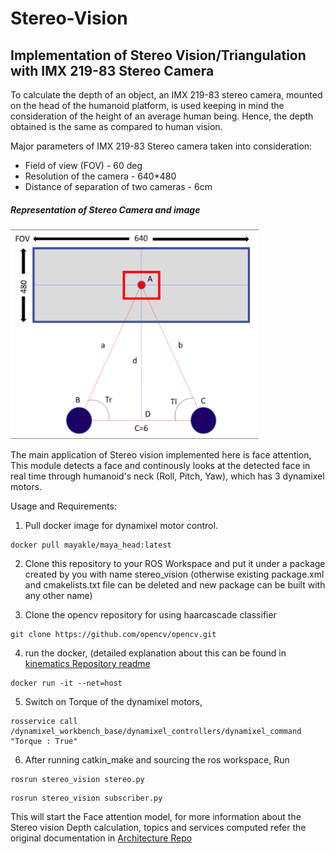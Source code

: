 # Stereo-Vision

## Implementation of Stereo Vision/Triangulation with IMX 219-83 Stereo Camera

To calculate the depth of an object, an IMX 219-83 stereo camera, mounted on the head of the humanoid platform, is used keeping in mind the consideration of the height of an average human being. Hence, the depth obtained is the same as compared to human vision.

Major parameters of  IMX 219-83 Stereo camera taken into consideration:
* Field of view (FOV) - 60 deg
* Resolution of the camera - 640*480
* Distance of separation of two cameras  - 6cm

##### Representation of Stereo Camera and image

![img](https://github.com/MAYA-1-0/Stereo-Vision/blob/main/images/Screenshot%20from%202022-02-27%2021-45-11.png)


The main application of Stereo vision implemented here is face attention,
This module detects a face and continously looks at the detected face in real time through humanoid's neck (Roll, Pitch, Yaw), which has 3 dynamixel motors.

Usage and Requirements:

1. Pull docker image for dynamixel motor control.
```
docker pull mayakle/maya_head:latest
```

2. Clone this repository to your ROS Workspace and put it under a package created by you with name stereo_vision (otherwise existing package.xml and cmakelists.txt file can be deleted and new package can be built with any other name)

3. Clone the opencv repository for using haarcascade classifier
```
git clone https://github.com/opencv/opencv.git
```

4. run the docker, (detailed explanation about this can be found in [kinematics Repository readme](https://github.com/MAYA-1-0/KInematics_And_Odometry/blob/main/README.md)
```
docker run -it --net=host 
```

5. Switch on Torque of the dynamixel motors,
```
rosservice call /dynamixel_workbench_base/dynamixel_controllers/dynamixel_command "Torque : True"
```
6. After running catkin_make and sourcing the ros workspace, Run
```
rosrun stereo_vision stereo.py
```
```
rosrun stereo_vision subscriber.py
```

This will start the Face attention model, for more information about the Stereo vision Depth calculation, topics and services computed refer the original documentation in [Architecture Repo](https://github.com/MAYA-1-0/MAYA1.0_Architecture)




